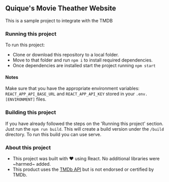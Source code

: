 ## Quique's Movie Theather Website

This is a sample project to integrate with the TMDB 

### Running this project
To run this project:
- Clone or download this repository to a local folder.
- Move to that folder and run `npm i` to install required dependencies.
- Once dependencies are installed start the project running `npm start`

#### Notes
Make sure that you have the appropriate environment variables: `REACT_APP_API_BASE_URL` and `REACT_APP_API_KEY` stored in your `.env.[ENVIRONMENT]` files.

### Building this project
If you have already followed the steps on the 'Running this project' section. Just run the `npm run build`. This will create a build version under the `/build` directory.
To run this build you can use serve.

### About this project
- This project was built with ❤️ using React. No additional libraries were ~harmed~ added.
- This product uses the [TMDb API](https://developers.themoviedb.org/3/getting-started/introduction) but is not endorsed or certified by TMDb.
